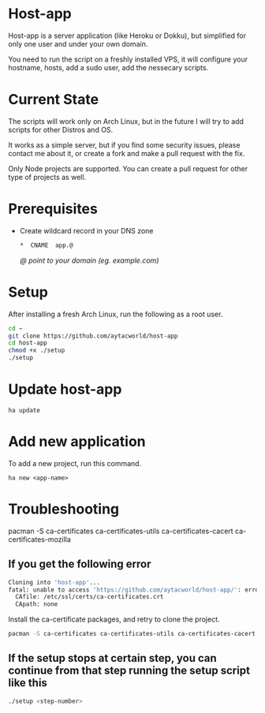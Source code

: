 # Host-app

Host-app is a server application (like Heroku or Dokku), but simplified for only one user and under your own domain.

You need to run the script on a freshly installed VPS, it will configure your hostname, hosts, add a sudo user, add the nessecary scripts.

# Current State
The scripts will work only on Arch Linux, but in the future I will try to add
scripts for other Distros and OS.

It works as a simple server, but if you find some security issues, please contact me about it, or create a fork and make a pull request with the fix.

Only Node projects are supported. You can create a pull request for other type of projects as well.

# Prerequisites
- Create wildcard record in your DNS zone
  ```bash
  *  CNAME  app.@
  ```
  _@ point to your domain (eg. example.com)_

# Setup
After installing a fresh Arch Linux, run the following as a root user.

```bash
cd ~
git clone https://github.com/aytacworld/host-app
cd host-app
chmod +x ./setup
./setup
```

# Update host-app

`ha update`

# Add new application
To add a new project, run this command.

`ha new <app-name>`

# Troubleshooting
pacman -S ca-certificates ca-certificates-utils ca-certificates-cacert ca-certificates-mozilla

## If you get the following error
```bash
Cloning into 'host-app'...
fatal: unable to access 'https://github.com/aytacworld/host-app/': error setting certificate verify locations:
  CAfile: /etc/ssl/certs/ca-certificates.crt
  CApath: none
```
Install the ca-certificate packages, and retry to clone the project.

```bash
pacman -S ca-certificates ca-certificates-utils ca-certificates-cacert ca-certificates-mozilla
```

## If the setup stops at certain step, you can continue from that step running the setup script like this
```bash
./setup <step-number>
```